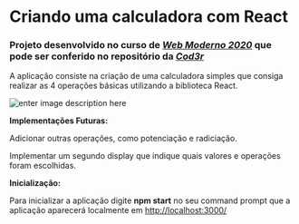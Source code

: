 # Criando uma calculadora com React

### Projeto desenvolvido no curso de [*Web Moderno 2020*](https://www.cod3r.com.br/courses/web-moderno) que pode ser conferido no repositório da [*Cod3r*](https://github.com/cod3rcursos)

A aplicação consiste na criação de uma calculadora simples que consiga realizar as 4 operações básicas utilizando a biblioteca React.

![enter image description here](https://i.imgur.com/SMeICIH.png)


**Implementações Futuras:**

Adicionar outras operações, como potenciação e radiciação.

Implementar um segundo display que indique quais valores e operações foram escolhidas.

**Inicialização:**

Para inicializar a aplicação digite **npm start** no seu command prompt que a aplicação aparecerá localmente em [http://localhost:3000/](http://localhost:3000/)